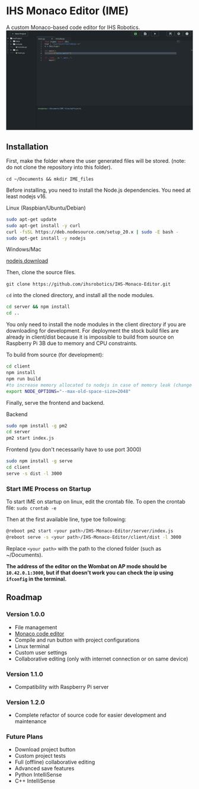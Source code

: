 # IHS Monaco Editor (IME)

A custom Monaco-based code editor for IHS Robotics.
![Demo Image](./demo.png)

## Installation

First, make the folder where the user generated files will be stored. (note: do not clone the repository into this folder).

`cd ~/Documents && mkdir IME_files`

Before installing, you need to install the Node.js dependencies. You need at least nodejs v16.

Linux (Raspbian/Ubuntu/Debian)

```bash
sudo apt-get update
sudo apt-get install -y curl
curl -fsSL https://deb.nodesource.com/setup_20.x | sudo -E bash -
sudo apt-get install -y nodejs
```

Windows/Mac

[nodejs download](https://nodejs.org/en/download)

Then, clone the source files.

`git clone https://github.com/ihsrobotics/IHS-Monaco-Editor.git`

`cd` into the cloned directory, and install all the node modules.

```bash
cd server && npm install
cd ..
```

You only need to install the node modules in the client directory if you are downloading for development. For deployment the stock build files are already in client/dist because it is impossible to build from source on Raspberry Pi 3B due to memory and CPU constraints.

To build from source (for development):

```bash
cd client
npm install
npm run build
#to increase memory allocated to nodejs in case of memory leak (change 2048 to however many MiB you want to allocate):
export NODE_OPTIONS="--max-old-space-size=2048"
```

Finally, serve the frontend and backend.

Backend

```bash
sudo npm install -g pm2
cd server
pm2 start index.js
```

Frontend (you don't necessarily have to use port 3000)

```bash
sudo npm install -g serve
cd client
serve -s dist -l 3000
```

### Start IME Process on Startup

To start IME on startup on linux, edit the crontab file.
To open the crontab file:
`sudo crontab -e`

Then at the first available line, type toe following:

```bash
@reboot pm2 start <your path>/IHS-Monaco-Editor/server/index.js
@reboot serve -s <your path>/IHS-Monaco-Editor/client/dist -l 3000
```

Replace `<your path>` with the path to the cloned folder (such as ~/Documents).

**The address of the editor on the Wombat on AP mode should be `10.42.0.1:3000`, but if that doesn't work you can check the ip using `ifconfig` in the terminal.**

## Roadmap

### Version 1.0.0

- File management
- [Monaco code editor](https://microsoft.github.io/monaco-editor/)
- Compile and run button with project configurations
- Linux terminal
- Custom user settings
- Collaborative editing (only with internet connection or on same device)

### Version 1.1.0

- Compatibility with Raspberry Pi server

### Version 1.2.0
- Complete refactor of source code for easier development and maintenance

### Future Plans

- Download project button
- Custom project tests
- Full (offline) collaborative editing
- Advanced save features
- Python IntelliSense
- C++ IntelliSense
